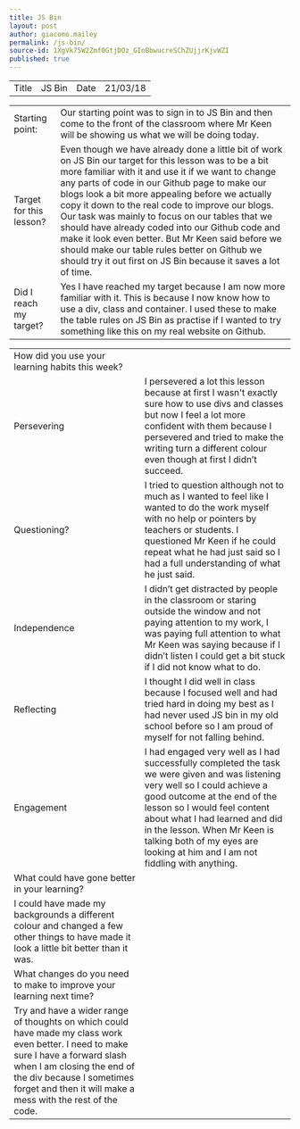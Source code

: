 ```yaml
---
title: JS Bin
layout: post
author: giacomo.mailey
permalink: /js-bin/
source-id: 1XgVk75W2Zmf0GtjDOz_GInBbwucreSChZUjjrKjvWZI
published: true
---
```

<table>
  <tr>
    <td>Title</td>
    <td>JS Bin</td>
    <td>Date</td>
    <td>21/03/18</td>
  </tr>
</table>


<table>
  <tr>
    <td>Starting point:</td>
    <td>Our starting point was to sign in to JS Bin and then come to the front of the classroom where Mr Keen will be showing us what we will be doing today.</td>
  </tr>
  <tr>
    <td>Target for this lesson?</td>
    <td>Even though we have already done a little bit of work on JS Bin our target for this lesson was to be a bit more familiar with it and use it if we want to change any parts of code in our Github page to make our blogs look a bit more appealing before we actually copy it down to the real code to improve our blogs. Our task was mainly to focus on our tables that we should have already coded into our Github code and make it look even better. But Mr Keen said before we should make our table rules better on Github we should try it out first on JS Bin because it saves a lot of time.</td>
  </tr>
  <tr>
    <td>Did I reach my target? </td>
    <td>Yes I have reached my target because I am now more familiar with it. This is because I now know how to use a div, class and container. I used these to make the table rules on JS Bin as practise if I wanted to try something like this on my real website on Github.</td>
  </tr>
</table>


<table>
  <tr>
    <td>How did you use your learning habits this week?</td>
    <td></td>
  </tr>
  <tr>
    <td>Persevering</td>
    <td>I persevered a lot this lesson because at first I wasn't exactly sure how to use divs and classes but now I feel a lot more confident with them because I persevered and tried to make the writing turn a different colour even though at first I didn’t succeed. </td>
  </tr>
  <tr>
    <td>Questioning?</td>
    <td>I tried to question although not to much as I wanted to feel like I wanted to do the work myself with no help or pointers by teachers or students. I questioned Mr Keen if he could repeat what he had just said so I had a full understanding of what he just said.</td>
  </tr>
  <tr>
    <td>Independence</td>
    <td>I didn’t get distracted by people in the classroom or staring outside the window and not paying attention to my work, I was paying full attention to what Mr Keen was saying because if I didn’t listen I could get a bit stuck if I did not know what to do.</td>
  </tr>
  <tr>
    <td>Reflecting</td>
    <td>I thought I did well in class because I focused well and had tried hard in doing my best as I had never used JS bin in my old school before so I am proud of myself for not falling behind. </td>
  </tr>
  <tr>
    <td>Engagement</td>
    <td>I had engaged very well as I had successfully completed the task we were given and was listening very well so I could achieve a good outcome at the end of the lesson so I would feel content about what I had learned and did in the lesson. When Mr Keen is talking both of my eyes are looking at him and I am not fiddling with anything.</td>
  </tr>
  <tr>
    <td>What could have gone better in your learning?</td>
    <td></td>
  </tr>
  <tr>
    <td>I could have made my backgrounds a different colour and changed a few other things to have made it look a little bit better than it was. </td>
    <td></td>
  </tr>
  <tr>
    <td>What changes do you need to make to improve your learning next time?</td>
    <td></td>
  </tr>
  <tr>
    <td>Try and have a wider range of thoughts on which could have made my class work even better. I need to make sure I have a forward slash when I am closing the end of the div because I sometimes forget and then it will make a mess with the rest of the code.</td>
    <td></td>
  </tr>
</table>


